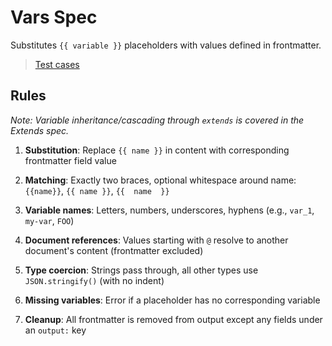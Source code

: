# Vars Spec

Substitutes `{{ variable }}` placeholders with values defined in frontmatter.

> [Test cases](vars.tests.md)

## Rules

_Note: Variable inheritance/cascading through `extends` is covered in the Extends spec._

1. **Substitution**: Replace `{{ name }}` in content with corresponding frontmatter field value

2. **Matching**: Exactly two braces, optional whitespace around name: `{{name}}`, `{{ name }}`, `{{  name  }}`

3. **Variable names**: Letters, numbers, underscores, hyphens (e.g., `var_1`, `my-var`, `FOO`)

4. **Document references**: Values starting with `@` resolve to another document's content (frontmatter excluded)

5. **Type coercion**: Strings pass through, all other types use `JSON.stringify()` (with no indent)

6. **Missing variables**: Error if a placeholder has no corresponding variable

7. **Cleanup**: All frontmatter is removed from output except any fields under an `output:` key